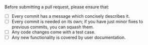 <!-- This file is maintained in https://github.com/WeblateOrg/meta/ -->

Before submitting a pull request, please ensure that:

- [ ] Every commit has a message which concisely describes it.
- [ ] Every commit is needed on its own; if you have just minor fixes to previous commits, you can squash them.
- [ ] Any code changes come with a test case.
- [ ] Any new functionality is covered by user documentation.
